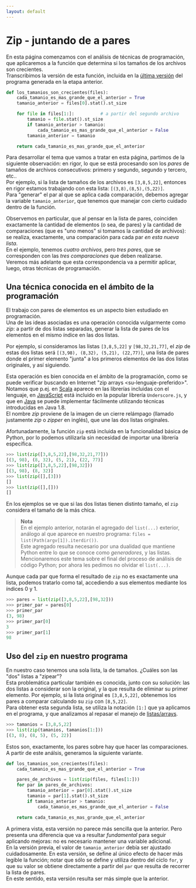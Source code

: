 ```yaml
---
layout: default
---
```


# Zip - juntando de a pares
En esta página comenzamos con el análisis de técnicas de programación, que aplicaremos a la función que determina si los tamaños de los archivos son crecientes.  
Transcribimos la versión de esta función, incluida en la [última versión](../elevando/casos-limite-correcciones) del programa generada en la etapa anterior.

``` python
def los_tamanios_son_crecientes(files):
    cada_tamanio_es_mas_grande_que_el_anterior = True
    tamanio_anterior = files[0].stat().st_size

    for file in files[1:]:          # a partir del segundo archivo
        tamanio = file.stat().st_size
        if tamanio_anterior > tamanio:
            cada_tamanio_es_mas_grande_que_el_anterior = False
        tamanio_anterior = tamanio

    return cada_tamanio_es_mas_grande_que_el_anterior
```

Para desarrollar el tema que vamos a tratar en esta página, partimos de la siguiente observación:
en rigor, lo que se está procesando son los _pares_ de tamaños de archivos consecutivos: primero y segundo, segundo y tercero, etc..  
Por ejemplo, si la lista de tamaños de los archivos es `[3,8,5,22]`, entonces en rigor estamos trabajando con esta lista: `[(3,8),(8,5),(5,22)]`.  
Para "generar" el par al que se aplica cada comparación, debemos agregar la variable `tamanio_anterior`, que tenemos que manejar con cierto cuidado dentro de la función.

Observemos en particular, que al pensar en la lista de pares, coinciden exactamente la cantidad de elementos (o sea, de pares) y la cantidad de comparaciones (que es "uno menos" si tomamos la cantidad de archivos): se realiza, exactamente, una comparación para cada par _en esta nueva lista_.  
En el ejemplo, tenemos _cuatro archivos_, pero _tres pares_, que se corresponden con las _tres comparaciones_ que deben realizarse.  
Veremos más adelante que esta correspondencia va a permitir aplicar, luego, otras técnicas de programación.


## Una técnica conocida en el ámbito de la programación
El trabajo con pares de elementos es un aspecto bien estudiado en programación.   
Una de las ideas asociadas es una operación conocida vulgarmente como _zip_: a partir de dos listas separadas, generar la lista de pares de los elementos en el mismo índice en las dos listas. 

Por ejemplo, si consideramos las listas `[3,8,5,22]` y `[98,32,21,77]`, el _zip_ de estas dos listas será `[(3,98), (8,32), (5,21), (22,77)]`, una lista de pares donde el primer elemento "junta" a los primeros elementos de las dos listas originales, y así siguiendo.

Esta operación es bien conocida en el ámbito de la programación, como se puede verificar buscando en Internet "zip arrays \<su-lenguaje-preferido\>".  
Notamos que p.ej. en [Scala](http://allaboutscala.com/tutorials/chapter-8-beginner-tutorial-using-scala-collection-functions/scala-zip-example/) aparece en las librerías incluidas con el lenguaje, en [JavaScript](https://www.geeksforgeeks.org/underscore-js-_-zip-with-examples/) está incluido en la popular librería `Underscore.js`, y que en [Java](https://www.baeldung.com/java-collections-zip) se puede implementar fácilmente utilizando técnicas introducidas en Java 1.8.  
El nombre _zip_ proviene de la imagen de un cierre relámpago (llamado justamente _zip_ o _zipper_ en inglés), que une las dos listas originales.


Afortunadamente, la función `zip` está incluida en la funcionalidad básica de Python, por lo podemos utilizarla sin necesidad de importar una librería específica.
``` python
>>> list(zip([3,8,5,22],[98,32,21,77]))
[(3, 98), (8, 32), (5, 21), (22, 77)]
>>> list(zip([3,8,5,22],[98,32]))
[(3, 98), (8, 32)]
>>> list(zip([],[3]))
[]
>>> list(zip([],[]))
[]
```
En los ejemplos se ve que si las dos listas tienen distinto tamaño, el `zip` considera el tamaño de la más chica.

> **Nota**  
En el ejemplo anterior, notarán el agregado del `list(...)` exterior, análogo al que aparece en nuestro programa: `files = list(Path(argv[1]).iterdir())`.  
Este agregado resulta necesario por una dualidad que mantiene Python entre lo que se conoce como _generadores_, y las listas. Mencionaremos este tema sobre el final del proceso de análisis de código Python; por ahora les pedimos no olvidar el `list(...)`.

Aunque cada par que forma el resultado de `zip` no es exactamente una lista, podemos tratarlo como tal, accediendo a sus elementos mediante los índices 0 y 1.
``` python
>>> pares = list(zip([3,8,5,22],[98,32]))
>>> primer_par = pares[0]
>>> primer_par
(3, 98)
>>> primer_par[0]
3
>>> primer_par[1]
98
```

## Uso del `zip` en nuestro programa
En nuestro caso tenemos una sola lista, la de tamaños. ¿Cuáles son las "dos" listas a "zipear"?  
Esta problemática particular también es conocida, junto con su solución: las dos listas a considerar son la original, y la que resulta de eliminar su primer elemento. Por ejemplo, si la lista original es `[3,8,5,22]`, obtenemos los pares a comparar calculando su `zip` con `[8,5,22]`.  
Para obtener esta segunda lista, se utiliza la notación `[1:]` que ya aplicamos en el programa, y que analizamos al repasar el manejo de [listas/arrays](../basicos/arrays-listas).
``` python
>>> tamanios = [3,8,5,22]
>>> list(zip(tamanios, tamanios[1:]))
[(3, 8), (8, 5), (5, 22)]
```

Estos son, exactamente, los pares sobre hay que hacer las comparaciones. A partir de este análsis, generamos la siguiente variante.
``` python
def los_tamanios_son_crecientes(files):
    cada_tamanio_es_mas_grande_que_el_anterior = True

    pares_de_archivos = list(zip(files, files[1:]))
    for par in pares_de_archivos:
        tamanio_anterior = par[0].stat().st_size
        tamanio = par[1].stat().st_size
        if tamanio_anterior > tamanio:
            cada_tamanio_es_mas_grande_que_el_anterior = False

    return cada_tamanio_es_mas_grande_que_el_anterior
```
A primera vista, esta versión no parece más sencilla que la anterior. Pero presenta una diferencia que va a resultar _fundamental_ para seguir aplicando mejoras: no es necesario mantener una variable adicional.  
En la versión previa, el valor de `tamanio_anterior` debía ser ajustado cuidadosamente. En esta versión, se define al único efecto de hacer más legible la función; notar que sólo se define y utiliza dentro del ciclo `for`, y que su valor se obtiene directamente a partir del `par` que resulta de recorrer la lista de pares.  
En este sentido, esta versión resulta ser más simple que la anterior.
